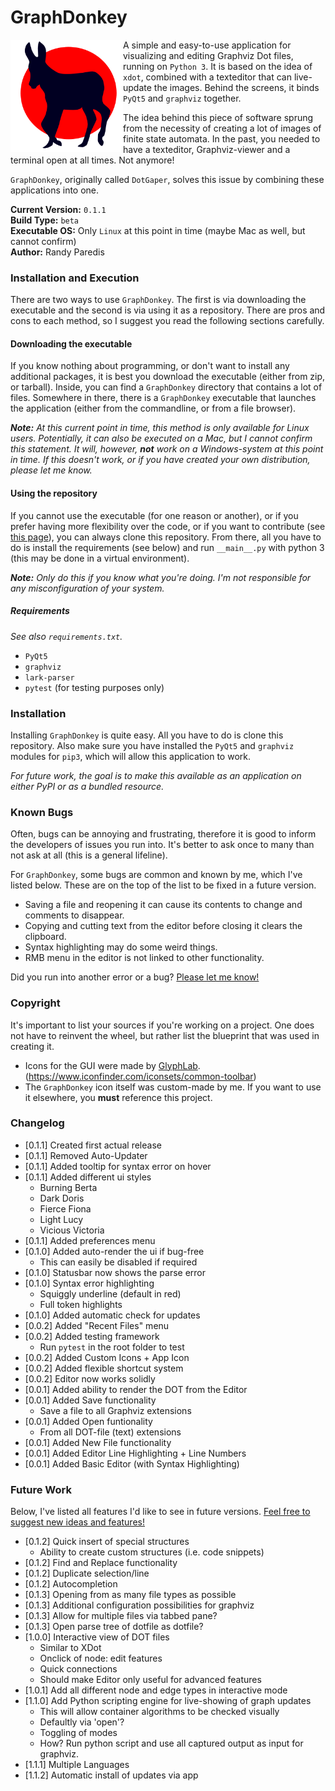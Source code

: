 # GraphDonkey

<img align="left" width="180" height="180" src="vendor/icons/graphdonkey.svg">

A simple and easy-to-use application for visualizing and editing Graphviz
Dot files, running on `Python 3`. It is based on the idea of `xdot`, combined 
with a texteditor that can live-update the images. Behind the screens, it 
binds `PyQt5` and `graphviz` together.

The idea behind this piece of software sprung from the necessity of creating a
lot of images of finite state automata. In the past, you needed to  have a
texteditor, Graphviz-viewer and a terminal open at all times. Not anymore!

`GraphDonkey`, originally called `DotGaper`, solves this issue by combining 
these applications into one.

**Current Version:** `0.1.1`<br/>
**Build Type:** `beta`<br/>
**Executable OS:** Only `Linux` at this point in time
(maybe Mac as well, but cannot confirm)<br/>
**Author:** Randy Paredis

### Installation and Execution
There are two ways to use `GraphDonkey`. The first is via downloading the
executable and the second is via using it as a repository. There are pros and
cons to each method, so I suggest you read the following sections carefully.

#### Downloading the executable
If you know nothing about programming, or don't want to install any additional
packages, it is best you download the executable (either from zip, or tarball).
Inside, you can find a `GraphDonkey` directory that contains a lot of files.
Somewhere in there, there is a `GraphDonkey` executable that launches the
application (either from the commandline, or from a file browser).

_**Note:** At this current point in time, this method is only available for 
Linux users. Potentially, it can also be executed on a Mac, but I cannot 
confirm this statement. It will, however, **not** work on a Windows-system at
this point in time. If this doesn't work, or if you have created your own
distribution, please let me know._

#### Using the repository
If you cannot use the executable (for one reason or another), or if you prefer
having more flexibility over the code, or if you want to contribute (see
[this page](CONTRIBUTING.md)), you can always clone this repository. From there,
all you have to do is install the requirements (see below) and run `__main__.py`
with python 3 (this may be done in a virtual environment).

_**Note:** Only do this if you know what you're doing. I'm not responsible for
any misconfiguration of your system._

##### Requirements
_See also `requirements.txt`._
* `PyQt5`
* `graphviz`
* `lark-parser`
* `pytest` (for testing purposes only)

### Installation
Installing `GraphDonkey` is quite easy. All you have to do is clone this
repository. Also make sure you have installed the `PyQt5` and `graphviz`
modules for `pip3`, which will allow this application to work.

_For future work, the goal is to make this available as an application on
either PyPI or as a bundled resource._

### Known Bugs
Often, bugs can be annoying and frustrating, therefore it is good to inform the
developers of issues you run into. It's better to ask once to many than not ask
at all (this is a general lifeline).

For `GraphDonkey`, some bugs are common and known by me, which I've listed
below. These are on the top of the list to be fixed in a future version.

* Saving a file and reopening it can cause its contents to change and comments
to disappear.
* Copying and cutting text from the editor before closing it clears the
clipboard.
* Syntax highlighting may do some weird things.
* RMB menu in the editor is not linked to other functionality.

Did you run into another error or a bug?
[Please let me know!](https://github.com/RandyParedis/GraphDonkey/issues)

### Copyright
It's important to list your sources if you're working on a project. One does not
have to reinvent the wheel, but rather list the blueprint that was used in
creating it.
* Icons for the GUI were made by [GlyphLab](https://glyphlab.com/).
(https://www.iconfinder.com/iconsets/common-toolbar)
* The `GraphDonkey` icon itself was custom-made by me. If you want to use it
elsewhere, you **must** reference this project.

### Changelog
* [0.1.1] Created first actual release
* [0.1.1] Removed Auto-Updater
* [0.1.1] Added tooltip for syntax error on hover
* [0.1.1] Added different ui styles
  * Burning Berta
  * Dark Doris
  * Fierce Fiona
  * Light Lucy
  * Vicious Victoria
* [0.1.1] Added preferences menu
* [0.1.0] Added auto-render the ui if bug-free
  * This can easily be disabled if required
* [0.1.0] Statusbar now shows the parse error
* [0.1.0] Syntax error highlighting
  * Squiggly underline (default in red)
  * Full token highlights
* [0.1.0] Added automatic check for updates
* [0.0.2] Added "Recent Files" menu
* [0.0.2] Added testing framework
  * Run `pytest` in the root folder to test
* [0.0.2] Added Custom Icons + App Icon
* [0.0.2] Added flexible shortcut system
* [0.0.2] Editor now works solidly
* [0.0.1] Added ability to render the DOT from the Editor
* [0.0.1] Added Save functionality
  * Save a file to all Graphviz extensions
* [0.0.1] Added Open funtionality
  * From all DOT-file (text) extensions
* [0.0.1] Added New File functionality
* [0.0.1] Added Editor Line Highlighting + Line Numbers
* [0.0.1] Added Basic Editor (with Syntax Highlighting)

### Future Work
Below, I've listed all features I'd like to see in future versions.
[Feel free to suggest new ideas and features!](
https://github.com/RandyParedis/GraphDonkey/issues)
* [0.1.2] Quick insert of special structures
  * Ability to create custom structures (i.e. code snippets)
* [0.1.2] Find and Replace functionality
* [0.1.2] Duplicate selection/line
* [0.1.2] Autocompletion
* [0.1.3] Opening from as many file types as possible
* [0.1.3] Additional configuration possibilities for graphviz
* [0.1.3] Allow for multiple files via tabbed pane?
* [0.1.3] Open parse tree of dotfile as dotfile?
* [1.0.0] Interactive view of DOT files
  * Similar to XDot
  * Onclick of node: edit features
  * Quick connections
  * Should make Editor only useful for advanced features
* [1.0.1] Add all different node and edge types in interactive mode
* [1.1.0] Add Python scripting engine for live-showing of graph updates
  * This will allow container algorithms to be checked visually
  * Defaultly via 'open'?
  * Toggling of modes
  * How? Run python script and use all captured output as input for graphviz.
* [1.1.1] Multiple Languages
* [1.1.2] Automatic install of updates via app
